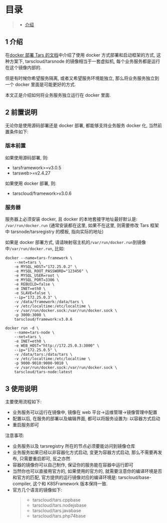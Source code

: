 # 目录

> - [介绍](#chapter-1)

## 1 <span id="chapter-1"></span>介绍

在[docker 部署 Tars 的文档](./docker.md)中介绍了使用 docker 方式部署和启动框架的方式, 这种方案下, tarscloud/tarsnode 的镜像相当于一套虚拟机, 每个业务服务都是运行在这个镜像内部的.

但是有时候你希望服务隔离, 或者又希望服务环境能独立, 那么将业务服务独立到一个 docker 里面是可能更好的方式.

本文正是介绍如何将业务服务独立运行在 docker 里面.

## 2 <span id="chapter-2"></span>前置说明

无论你是使用源码部署还是 docker 部署, 都能够支持业务服务 docker 化, 当然前置条件如下:

### 版本前置

如果使用源码部署, 则:

- tarsframework>=v3.0.5
- tarsweb>=v2.4.27

如果使用 docker 部署, 则:

- tarscloud/framework>v3.0.6

### 服务器

服务器上必须安装 docker, 且 docker 的本地套接字地址最好默认是: `/var/run/docker.run` (通常安装都在这里, 如果不在这里, 则需要修改 Tars 框架中 tarsnode/tarsregistry 的模板, 指向实际的地址)

如果是 docker 部署方式, 请请映射宿主机的`/var/run/docker.run`到镜像中`/var/run/docker.run`, 比如:

```
docker --name=tars-framework \
    --net=tars \
    -e MYSQL_HOST="172.25.0.2" \
    -e MYSQL_ROOT_PASSWORD="123456" \
    -e MYSQL_USER=root \
    -e MYSQL_PORT=3306 \
    -e REBUILD=false \
    -e INET=eth0 \
    -e SLAVE=false \
    --ip="172.25.0.3" \
    -v /data/framework:/data/tars \
    -v /etc/localtime:/etc/localtime \
    -v /var/run/docker.sock:/var/run/docker.sock \
    -p 3000:3000 \
    tarscloud/framework:v3.0.6

docker run -d \
    --name=tars-node \
    --net=tars \
    -e INET=eth0 \
    -e WEB_HOST="http://172.25.0.3:3000" \
    --ip="172.25.0.5" \
    -v /data/tars:/data/tars \
    -v /etc/localtime:/etc/localtime \
    -p 9000-9010:9000-9010 \
    -v /var/run/docker.sock:/var/run/docker.sock \
    tarscloud/tars-node:latest
```

## 3 <span id="chapter-2"></span>使用说明

主要使用流程如下:

- 业务服务可以运行在镜像中, 镜像在 web 平台->运维管理->镜像管理中配置
- 配置以后, 在服务的部署以及编辑界面, 都可以将服务设置为: 以容器方式启动
- 重启服务即可

注意事项:

- 业务服务以及 tarsregistry 所在的节点必须要能访问到镜像仓库
- 业务服务如果已经以非容器化方式启动, 变更为容器方式启动, 那么不需要再发布, 只需要重启即可, 反之亦然
- 容器的镜像你可以自己制作, 保证你的服务能在容器中运行即可
- 当然你也可以直接用官方的, 如果使用的官方的, 就需要注意你的编译环境是否和官方的匹配, 官方提供的运行镜像对应的编译环境是: tarscloud/base-compiler, 这个和 K8SFramework 版本保持一致.
- 官方几个语言的镜像如下:
  > - tarscloud/tars.cppbase
  > - tarscloud/tars.nodejsbase
  > - tarscloud/tars.javabase
  > - tarscloud/tars.php74base
